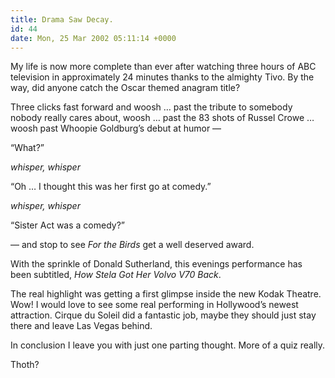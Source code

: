 ```yaml
---
title: Drama Saw Decay.
id: 44
date: Mon, 25 Mar 2002 05:11:14 +0000
---
```


My life is now more complete than ever after watching three hours of ABC television in approximately 24 minutes thanks to the almighty Tivo. By the way, did anyone catch the Oscar themed anagram title?  

Three clicks fast forward and woosh … past the tribute to somebody nobody really cares about, woosh … past the 83 shots of Russel Crowe … woosh past Whoopie Goldburg’s debut at humor —  

“What?”  

*whisper, whisper*  

“Oh … I thought this was her first go at comedy.”  

*whisper, whisper*  

“Sister Act was a comedy?”  

— and stop to see *For the Birds* get a well deserved award.  

With the sprinkle of Donald Sutherland, this evenings performance has been subtitled, *How Stela Got Her Volvo V70 Back*.  

The real highlight was getting a first glimpse inside the new Kodak Theatre. Wow! I would love to see some real performing in Hollywood’s newest attraction. Cirque du Soleil did a fantastic job, maybe they should just stay there and leave Las Vegas behind.  

In conclusion I leave you with just one parting thought. More of a quiz really.  

Thoth?





